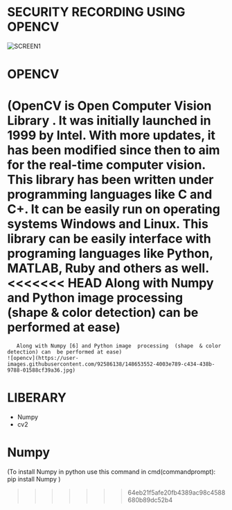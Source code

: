 #  SECURITY RECORDING USING OPENCV
 ![SCREEN1](https://user-images.githubusercontent.com/92586138/148497836-56535ce7-808f-4bde-b901-4afa2b9dd178.png)
# OPENCV
(OpenCV is Open Computer Vision Library . It was initially  launched  in  1999  by  Intel. 
     With  more updates, it has been modified since then to aim for the real-time  computer  vision. 
      This  library  has  been written under programming languages like C and C+.
       It  can be easily  run on  operating systems Windows and Linux. This  library can  be easily 
       interface with programing languages like Python, MATLAB, Ruby and others as well. 
<<<<<<< HEAD
       Along with Numpy and Python image  processing  (shape  & color  detection) can  be performed at ease)
=======
       Along with Numpy [6] and Python image  processing  (shape  & color  detection) can  be performed at ease)
    ![opencv](https://user-images.githubusercontent.com/92586138/148653552-4003e789-c434-438b-9788-01588cf39a36.jpg)
# LIBERARY
  * Numpy
  * cv2
  
 # Numpy


(To install Numpy in python use this command in cmd(commandprompt):
      pip install Numpy    )       

>>>>>>> 64eb21f5afe20fb4389ac98c4588680b89dc52b4
